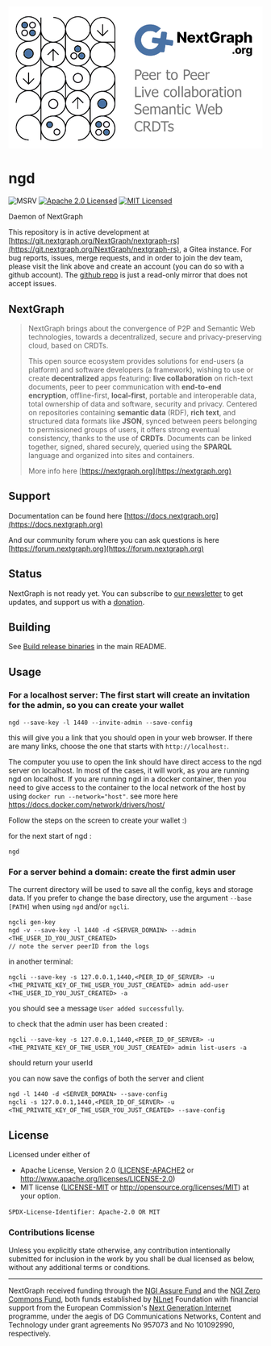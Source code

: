 <p align="center">
    <img src="../.github/header.png" alt="nextgraph-header" />
</p>

# ngd

![MSRV][rustc-image]
[![Apache 2.0 Licensed][license-image]][license-link]
[![MIT Licensed][license-image2]][license-link2]

Daemon of NextGraph

This repository is in active development at [https://git.nextgraph.org/NextGraph/nextgraph-rs](https://git.nextgraph.org/NextGraph/nextgraph-rs), a Gitea instance. For bug reports, issues, merge requests, and in order to join the dev team, please visit the link above and create an account (you can do so with a github account). The [github repo](https://github.com/nextgraph-org/nextgraph-rs) is just a read-only mirror that does not accept issues.

## NextGraph

> NextGraph brings about the convergence of P2P and Semantic Web technologies, towards a decentralized, secure and privacy-preserving cloud, based on CRDTs.
>
> This open source ecosystem provides solutions for end-users (a platform) and software developers (a framework), wishing to use or create **decentralized** apps featuring: **live collaboration** on rich-text documents, peer to peer communication with **end-to-end encryption**, offline-first, **local-first**, portable and interoperable data, total ownership of data and software, security and privacy. Centered on repositories containing **semantic data** (RDF), **rich text**, and structured data formats like **JSON**, synced between peers belonging to permissioned groups of users, it offers strong eventual consistency, thanks to the use of **CRDTs**. Documents can be linked together, signed, shared securely, queried using the **SPARQL** language and organized into sites and containers.
>
> More info here [https://nextgraph.org](https://nextgraph.org)

## Support

Documentation can be found here [https://docs.nextgraph.org](https://docs.nextgraph.org)

And our community forum where you can ask questions is here [https://forum.nextgraph.org](https://forum.nextgraph.org)

## Status

NextGraph is not ready yet. You can subscribe to [our newsletter](https://list.nextgraph.org/subscription/form) to get updates, and support us with a [donation](https://nextgraph.org/donate/).

## Building

See [Build release binaries](../DEV.md#build-release-binaries) in the main README.

## Usage

### For a localhost server: The first start will create an invitation for the admin, so you can create your wallet

```
ngd --save-key -l 1440 --invite-admin --save-config
```

this will give you a link that you should open in your web browser. If there are many links, choose the one that starts with `http://localhost:`.

The computer you use to open the link should have direct access to the ngd server on localhost. In most of the cases, it will work, as you are running ngd on localhost. If you are running ngd in a docker container, then you need to give access to the container to the local network of the host by using `docker run --network="host"`. see more here https://docs.docker.com/network/drivers/host/

Follow the steps on the screen to create your wallet :)

for the next start of ngd :

```
ngd
```

### For a server behind a domain: create the first admin user

The current directory will be used to save all the config, keys and storage data.
If you prefer to change the base directory, use the argument `--base [PATH]` when using `ngd` and/or `ngcli`.

```
ngcli gen-key
ngd -v --save-key -l 1440 -d <SERVER_DOMAIN> --admin <THE_USER_ID_YOU_JUST_CREATED>
// note the server peerID from the logs
```

in another terminal:

```
ngcli --save-key -s 127.0.0.1,1440,<PEER_ID_OF_SERVER> -u <THE_PRIVATE_KEY_OF_THE_USER_YOU_JUST_CREATED> admin add-user <THE_USER_ID_YOU_JUST_CREATED> -a
```

you should see a message `User added successfully`.

to check that the admin user has been created :

```
ngcli --save-key -s 127.0.0.1,1440,<PEER_ID_OF_SERVER> -u <THE_PRIVATE_KEY_OF_THE_USER_YOU_JUST_CREATED> admin list-users -a
```

should return your userId

you can now save the configs of both the server and client

```
ngd -l 1440 -d <SERVER_DOMAIN> --save-config
ngcli -s 127.0.0.1,1440,<PEER_ID_OF_SERVER> -u <THE_PRIVATE_KEY_OF_THE_USER_YOU_JUST_CREATED> --save-config
```

## License

Licensed under either of

-   Apache License, Version 2.0 ([LICENSE-APACHE2](LICENSE-APACHE2) or http://www.apache.org/licenses/LICENSE-2.0)
-   MIT license ([LICENSE-MIT](LICENSE-MIT) or http://opensource.org/licenses/MIT)
    at your option.

`SPDX-License-Identifier: Apache-2.0 OR MIT`

### Contributions license

Unless you explicitly state otherwise, any contribution intentionally submitted
for inclusion in the work by you shall be dual licensed as below, without any
additional terms or conditions.

---

NextGraph received funding through the [NGI Assure Fund](https://nlnet.nl/assure) and the [NGI Zero Commons Fund](https://nlnet.nl/commonsfund/), both funds established by [NLnet](https://nlnet.nl/) Foundation with financial support from the European Commission's [Next Generation Internet](https://ngi.eu/) programme, under the aegis of DG Communications Networks, Content and Technology under grant agreements No 957073 and No 101092990, respectively.


[rustc-image]: https://img.shields.io/badge/rustc-1.74+-blue.svg
[license-image]: https://img.shields.io/badge/license-Apache2.0-blue.svg
[license-link]: https://git.nextgraph.org/NextGraph/nextgraph-rs/raw/branch/master/LICENSE-APACHE2
[license-image2]: https://img.shields.io/badge/license-MIT-blue.svg
[license-link2]: https://git.nextgraph.org/NextGraph/nextgraph-rs/src/branch/master/LICENSE-MIT
